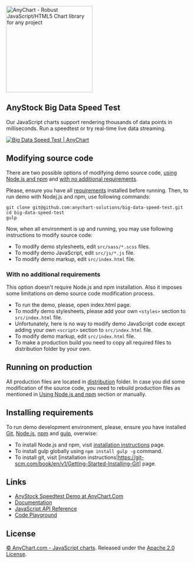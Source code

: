 [<img src="https://cdn.anychart.com/images/logo-transparent-segoe.png?2" width="234px" alt="AnyChart - Robust JavaScript/HTML5 Chart library for any project">](http://www.anychart.com)

## AnyStock Big Data Speed Test
Our JavaScript charts support rendering thousands of data points in milliseconds. Run a speedtest or try real-time live data streaming.

[<img src="http://static.anychart.com/images/github/big-data-speed-test.png" alt="Big Data Speed Test | AnyChart">](http://anychart.com/solutions/big-data-speed-test/)

## Modifying source code
There are two possible options of modifying demo source code, [using Node.js and npm](#using-nodejs-and-npm)
and [with no additional requirements](#with-no-additional-requirements).

Please, ensure you have all [requirements](#installing-requirements) installed before running.
Then, to run demo with Nodej.js and npm, use following commands:
```
git clone git@github.com:anychart-solutions/big-data-speed-test.git
cd big-data-speed-test
gulp
```

Now, when all environment is up and running, you may use following instructions to modify source code:
* To modify demo stylesheets, edit `src/sass/*.scss` files.
* To modify demo JavaScript, edit `src/js/*.js` file.
* To modify demo markup, edit `src/index.html` file.

### With no additional requirements
This option doesn't require Node.js and npm installation.
Also it imposes some limitations on demo source code modification process.
* To run the demo, please, open index.html page.
* To modify demo stylesheets, please add your own `<styles>` section to `src/index.html` file.
* Unfortunately, here is no way to modify demo JavaScript code except adding your own `<script>` section to `src/index.html` file.
* To modify demo markup, edit `src/index.html` file.
* To make a production build you need to copy all required files to distribution folder by your own.

## Running on production
All production files are located in [distribution](https://github.com/anychart-solutions/big-data-speed-test/tree/master/dist) folder.
In case you did some modification of the source code, you need to rebuild production files as mentioned in [Using Node.js and npm](#using-node.js-and-npm) section or manually.

## Installing requirements
To run demo development environment, please, ensure you have installed [Git](https://git-scm.com/), [Node.js](https://nodejs.org/), [npm](https://www.npmjs.com/) and [gulp](http://gulpjs.com/), overwise:
* To install Node.js and npm, visit [installation instructions](https://docs.npmjs.com/getting-started/installing-node) page.
* To install gulp globally using `npm install gulp -g` command.
* To install git, visit [installation instructions|https://git-scm.com/book/en/v1/Getting-Started-Installing-Git] page.

## Links
* [AnyStock Speedtest Demo at AnyChart.Com](https://www.anychart.com/solutions/big-data-speed-test/)
* [Documentation](https://docs.anychart.com)
* [JavaScript API Reference](https://api.anychart.com)
* [Code Playground](https://playground.anychart.com)

## License
[© AnyChart.com - JavaScript charts](http://www.anychart.com). Released under the [Apache 2.0 License](https://github.com/anychart-solutions/big-data-speed-test/blob/master/LICENSE).
